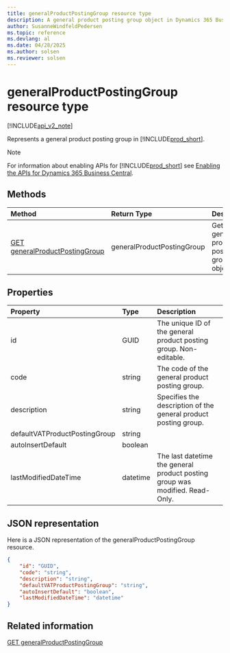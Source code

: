 ```yaml
---
title: generalProductPostingGroup resource type
description: A general product posting group object in Dynamics 365 Business Central.
author: SusanneWindfeldPedersen
ms.topic: reference
ms.devlang: al
ms.date: 04/28/2025
ms.author: solsen
ms.reviewer: solsen
---
```


# generalProductPostingGroup resource type

[!INCLUDE[api_v2_note](../../../includes/api_v2_note.md)]

<!-- START>DO_NOT_EDIT -->
<!-- IMPORTANT:Do not edit any of the content between here and the END>DO_NOT_EDIT. -->
Represents a general product posting group in [!INCLUDE[prod_short](../../../includes/prod_short.md)].

> [!NOTE]
> For information about enabling APIs for [!INCLUDE[prod_short](../../../includes/prod_short.md)] see [Enabling the APIs for Dynamics 365 Business Central](../enabling-apis-for-dynamics-nav.md).

## Methods

| Method | Return Type|Description |
|:--------------------|:-----------|:-------------------------|
|[GET generalProductPostingGroup](../api/dynamics_generalproductpostinggroup_get.md)|generalProductPostingGroup|Gets a general product posting group object.|



## Properties

| Property           | Type   |Description     |
|:-------------------|:-------|:---------------|
|id|GUID|The unique ID of the general product posting group. Non-editable.|
|code|string|The code of the general product posting group.|
|description|string|Specifies the description of the general product posting group.|
|defaultVATProductPostingGroup|string||
|autoInsertDefault|boolean||
|lastModifiedDateTime|datetime|The last datetime the general product posting group was modified. Read-Only.|

## JSON representation

Here is a JSON representation of the generalProductPostingGroup resource.


```json
{
    "id": "GUID",
    "code": "string",
    "description": "string",
    "defaultVATProductPostingGroup": "string",
    "autoInsertDefault": "boolean",
    "lastModifiedDateTime": "datetime"
}
```
<!-- IMPORTANT: END>DO_NOT_EDIT -->

## Related information
[GET generalProductPostingGroup](../api/dynamics_generalproductpostinggroup_get.md)
